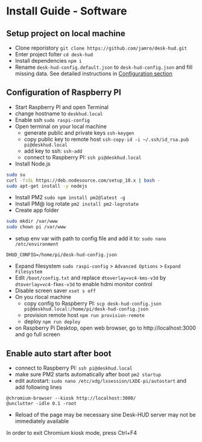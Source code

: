 # Install Guide - Software

## Setup project on local machine

- Clone reporistory `git clone https://github.com/jamro/desk-hud.git`
- Enter project folter `cd desk-hud`
- Install dependencies `npm i`
- Rename `desk-hud-config.default.json` to `desk-hud-config.json` and fill missing data. See detailed instructions in [Configuration section](./configuration.md)

## Configuration of Raspberry PI

- Start Raspberry PI and open Terminal 
- change hostname to `deskhud.local`
- Enable ssh `sudo raspi-config`
- Open terminal on your local machine
  - generate public and private keys `ssh-keygen`
  - copy public key to remote host `ssh-copy-id -i ~/.ssh/id_rsa.pub pi@deskhud.local`
  - add key to ssh: `ssh-add`
  - connect to Raspberry PI: `ssh pi@deskhud.local`
- Install Node.js 
```bash
sudo su
curl -fsSL https://deb.nodesource.com/setup_18.x | bash -
sudo apt-get install -y nodejs
```
- Install PM2 `sudo npm install pm2@latest -g`
- Install PM@ log rotate `pm2 install pm2-logrotate`
- Create app folder
```bash
sudo mkdir /var/www
sudo chown pi /var/www
```
- setup env var with path to config file and add it to: `sudo nano /etc/environment`
```
DHUD_CONFIG=/home/pi/desk-hud-config.json 
```
- Expand filesystem `sudo raspi-config` > `Advanced Options` > `Expand Filesystem`
- Edit `/boot/config.txt` and replace `dtoverlay=vc4-kms-v3d` by `dtoverlay=vc4-fkms-v3d` to enable hdmi monitor control
- Disable screen saver `xset s off`
- On you rlocal machine
  - copy config to Raspberry PI: `scp desk-hud-config.json pi@deskhud.local:/home/pi/desk-hud-config.json `
  - provision remote host `npm run provision-remote`
  - deploy `npm run deploy`
- on Raspberry Pi Desktop, open web browser, go to http://localhost:3000 and go full screen


## Enable auto start after boot
  - connect to Raspberry PI: `ssh pi@deskhud.local`
- make sure PM2 starts automatically after boot `pm2 startup`
- edit autostart: `sudo nano /etc/xdg/lxsession/LXDE-pi/autostart` and add following lines
```
@chromium-browser --kiosk http://localhost:3000/
@unclutter -idle 0.1 -root
```
- Reload of the page may be necessary sine Desk-HUD server may not be immediately available 

In order to exit Chromium kiosk mode, press Ctrl+F4